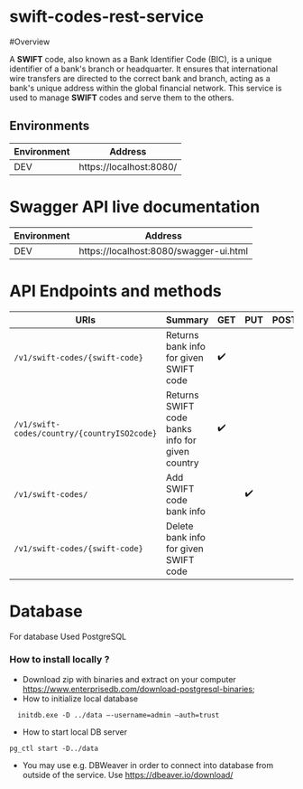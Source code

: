 # swift-codes-rest-service

#Overview

A **SWIFT** code, also known as a Bank Identifier Code (BIC),
is a unique identifier of a bank's branch or headquarter.
It ensures that international wire transfers are directed to the correct bank and branch,
acting as a bank's unique address within the global financial network.
This service is used to manage **SWIFT** codes and serve them to the others.

## Environments

| Environment | Address                 |
|-------------|-------------------------|
| DEV         | https://localhost:8080/ |

# Swagger API live documentation

| Environment | Address                                |
|-------------|----------------------------------------|
| DEV         | https://localhost:8080/swagger-ui.html |

# API Endpoints and methods

| URIs                                        | Summary                                         | GET                | PUT                | POST | DEL                |
|---------------------------------------------|-------------------------------------------------|--------------------|--------------------|------|--------------------|
| `/v1/swift-codes/{swift-code}`              | Returns bank info for given SWIFT code          | :heavy_check_mark: |                    |      |                    |
| `/v1/swift-codes/country/{countryISO2code}` | Returns SWIFT code banks info for given country | :heavy_check_mark: |                    |      |                    |
| `/v1/swift-codes/`                          | Add SWIFT code bank info                        |                    | :heavy_check_mark: |      |                    |
| `/v1/swift-codes/{swift-code}`              | Delete bank info for given SWIFT code           |                    |                    |      | :heavy_check_mark: |

# Database

For database Used PostgreSQL

### How to install locally ?

* Download zip with binaries and extract on your computer
  https://www.enterprisedb.com/download-postgresql-binaries;
* How to initialize local database

``` 
  initdb.exe -D ../data –-username=admin –auth=trust
```

* How to start local DB server

```
pg_ctl start -D../data
```

* You may use e.g. DBWeaver in order to connect into database from outside of the service.
  Use https://dbeaver.io/download/